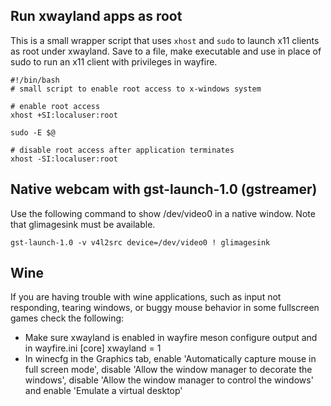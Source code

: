 ## Run xwayland apps as root

This is a small wrapper script that uses `xhost` and `sudo` to launch x11 clients as root under xwayland. Save to a file, make executable and use in place of sudo to run an x11 client with privileges in wayfire.

```
#!/bin/bash
# small script to enable root access to x-windows system

# enable root access
xhost +SI:localuser:root

sudo -E $@

# disable root access after application terminates
xhost -SI:localuser:root
```

## Native webcam with gst-launch-1.0 (gstreamer)
Use the following command to show /dev/video0 in a native window. Note that glimagesink must be available.
```
gst-launch-1.0 -v v4l2src device=/dev/video0 ! glimagesink
```

## Wine
If you are having trouble with wine applications, such as input not responding, tearing windows, or buggy mouse behavior in some fullscreen games check the following:
- Make sure xwayland is enabled in wayfire meson configure output and in wayfire.ini [core] xwayland = 1
- In winecfg in the Graphics tab, enable 'Automatically capture mouse in full screen mode', disable 'Allow the window manager to decorate the windows', disable 'Allow the window manager to control the windows' and enable 'Emulate a virtual desktop'